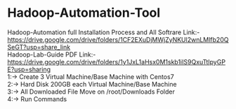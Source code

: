 # Hadoop-Automation-Tool
Hadoop-Automation full Installation Process and All Softrare Link:- https://drive.google.com/drive/folders/1CF2EXuDjMWjZyNKUl2wnLMlfb20QSeGT?usp=share_link<br>
Hadoop-Lab-Guide PDF Link:-https://drive.google.com/drive/folders/1y1JxL1aHsx0M1skb1iIS9QxuTtIpyGPE?usp=sharing<br>
1:-> Create 3 Virtual Machine/Base Machine with Centos7<br>
2:-> Hard Disk 200GB each Virtual Machine/Base Machine<br>
3:-> All Downloaded File Move on /root/Downloads Folder<br>
4:-> Run Commands

